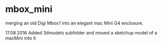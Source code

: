 # mbox_mini
merging an old Digi Mbox1 into an elegant mac Mini G4 enclosure.

17.08.2016 Added 3dmodels subfolder and moved a sketchup model of a macMini into it
